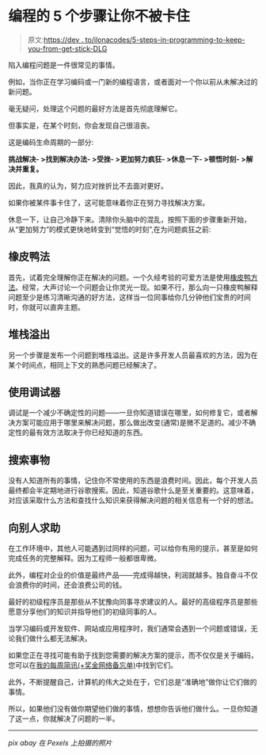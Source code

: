 # 编程的 5 个步骤让你不被卡住

> 原文:[https://dev . to/ilonacodes/5-steps-in-programming-to-keep-you-from-get-stick-DLG](https://dev.to/ilonacodes/5-steps-in-programming-to-keep-you-from-getting-stuck-dlg)

陷入编程问题是一件很常见的事情。

例如，当你正在学习编码或一门新的编程语言，或者面对一个你以前从未解决过的新问题。

毫无疑问，处理这个问题的最好方法是首先彻底理解它。

但事实是，在某个时刻，你会发现自己很沮丧。

这是编码生命周期的一部分:

**挑战解决- >找到解决办法- >受挫- >更加努力疯狂- >休息一下- >顿悟时刻- >解决并重复。**

因此，我真的认为，努力应对挫折比不去面对更好。

如果你被某件事卡住了，这可能意味着你正在努力寻找解决方案。

休息一下，让自己冷静下来。清除你头脑中的混乱，按照下面的步骤重新开始，从“更加努力”的模式更快地转变到“觉悟的时刻”,在为问题疯狂之前:

## [](#rubber-duck-method)橡皮鸭法

首先，试着完全理解你正在解决的问题。一个久经考验的可爱方法是使用[橡皮鸭方法](https://en.wikipedia.org/wiki/Rubber_duck_debugging)。经常，大声讨论一个问题会让你灵光一现。如果不行，那么向一只橡皮鸭解释问题至少是练习清晰沟通的好方法，这样当一位同事给你几分钟他们宝贵的时间时，你就可以直奔主题。

## [](#stack-overflow)堆栈溢出

另一个步骤是发布一个问题到堆栈溢出。这是许多开发人员最喜欢的方法，因为在某个时间点，相同上下文的熟悉问题已经解决了。

## [](#use-debugger)使用调试器

调试是一个减少不确定性的问题——一旦你知道错误在哪里，如何修复它，或者解决方案可能应用于哪里来解决问题，那么做出改变(通常)是微不足道的。减少不确定性的最有效方法取决于你已经知道的东西。

## [](#googling-things)搜索事物

没有人知道所有的事情，记住你不常使用的东西是浪费时间。因此，每个开发人员最终都会半定期地进行谷歌搜索。因此，知道谷歌什么是至关重要的。这意味着，对应该采取什么方法和查找什么知识来获得解决问题的相关信息有一个好的想法。

## [](#ask-others-for-help)向别人求助

在工作环境中，其他人可能遇到过同样的问题，可以给你有用的提示，甚至是如何完成任务的完整解释。因为工程师一般都很卑微。

此外，编程对企业的价值是最终产品——完成得越快，利润就越多。独自奋斗不仅会浪费你的时间，还会浪费公司的钱。

最好的初级程序员是那些从不犹豫向同事寻求建议的人。最好的高级程序员是那些愿意分享他们的知识并指导他们的初级同事的人。

当学习编码或开发软件、网站或应用程序时，我们通常会遇到一个问题或错误，无论我们做什么都无法解决。

如果您正在寻找可能有助于找到您需要的解决方案的提示，而不仅仅是关于编码，您可以在[我的每周简讯(+奖金网络备忘单)](https://www.ilonacodes.com/networking-cheat-sheet/)中找到它们。

此外，不断提醒自己，计算机的伟大之处在于，它们总是“准确地”做你让它们做的事情。

所以，如果他们没有做你期望他们做的事情，想想你告诉他们做什么。一旦你知道了这一点，你就解决了问题的一半。

* * *

*pix abay 在 Pexels 上拍摄的照片*